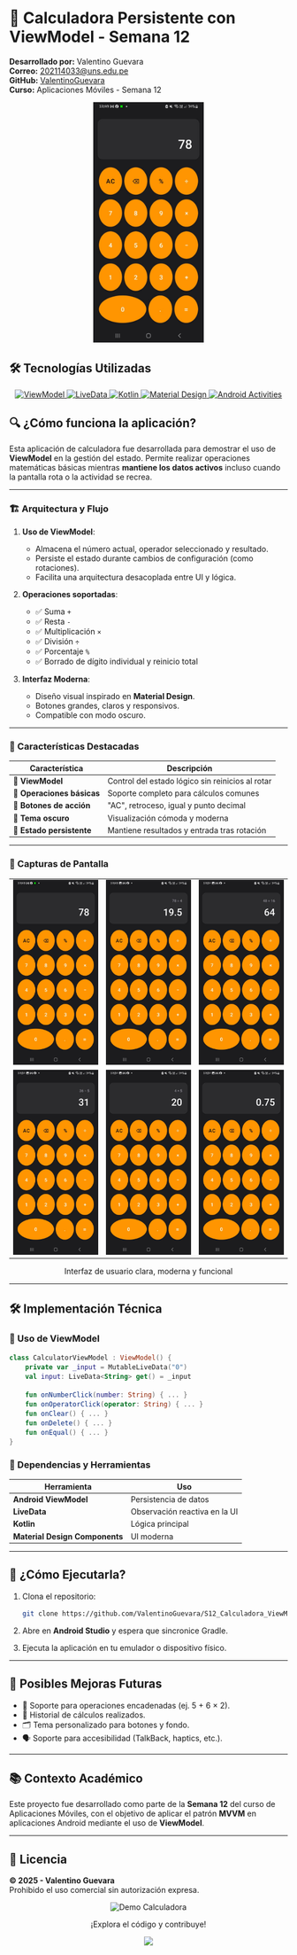 
# 🧮 Calculadora Persistente con ViewModel - Semana 12

**Desarrollado por:** Valentino Guevara  
**Correo:** [202114033@uns.edu.pe](mailto:202114033@uns.edu.pe)  
**GitHub:** [ValentinoGuevara](https://github.com/ValentinoGuevara)  
**Curso:** Aplicaciones Móviles - Semana 12  

<div align="center">
  <img src="screenshots4/imagen1.jpg" width="200" alt="Vista de la Calculadora">
</div>

## 🛠️ **Tecnologías Utilizadas**

<div align="center">
  <a href="https://developer.android.com/topic/libraries/architecture/viewmodel">
    <img src="https://img.shields.io/badge/ViewModel-3DDC84?style=for-the-badge&logo=android" alt="ViewModel">
  </a>
  <a href="https://developer.android.com/topic/libraries/architecture/livedata">
    <img src="https://img.shields.io/badge/LiveData-00B0FF?style=for-the-badge&logo=android" alt="LiveData">
  </a>
  <a href="https://kotlinlang.org/">
    <img src="https://img.shields.io/badge/Kotlin-7F52FF?style=for-the-badge&logo=kotlin" alt="Kotlin">
  </a>
  <a href="https://material.io/components">
    <img src="https://img.shields.io/badge/Material_Design-2196F3?style=for-the-badge&logo=material-design" alt="Material Design">
  </a>
  <a href="https://developer.android.com/guide/components/activities/overview">
    <img src="https://img.shields.io/badge/Android_Activities-FF5722?style=for-the-badge&logo=android" alt="Android Activities">
  </a>
</div>

## 🔍 ¿Cómo funciona la aplicación?

Esta aplicación de calculadora fue desarrollada para demostrar el uso de **ViewModel** en la gestión del estado. Permite realizar operaciones matemáticas básicas mientras **mantiene los datos activos** incluso cuando la pantalla rota o la actividad se recrea.

---

### 🏗️ Arquitectura y Flujo

1. **Uso de ViewModel**:
   - Almacena el número actual, operador seleccionado y resultado.
   - Persiste el estado durante cambios de configuración (como rotaciones).
   - Facilita una arquitectura desacoplada entre UI y lógica.

2. **Operaciones soportadas**:
   - ✅ Suma `+`
   - ✅ Resta `-`
   - ✅ Multiplicación `×`
   - ✅ División `÷`
   - ✅ Porcentaje `%`
   - ✅ Borrado de dígito individual y reinicio total

3. **Interfaz Moderna**:
   - Diseño visual inspirado en **Material Design**.
   - Botones grandes, claros y responsivos.
   - Compatible con modo oscuro.

---

### 🌟 Características Destacadas

| Característica | Descripción |
|----------------|-------------|
| 🧠 **ViewModel** | Control del estado lógico sin reinicios al rotar |
| 🧮 **Operaciones básicas** | Soporte completo para cálculos comunes |
| 🎯 **Botones de acción** | "AC", retroceso, igual y punto decimal |
| 🌙 **Tema oscuro** | Visualización cómoda y moderna |
| 🔄 **Estado persistente** | Mantiene resultados y entrada tras rotación |

---

### 📱 Capturas de Pantalla

<div align="center">
  <table>
    <tr>
      <td><img src="screenshots4/imagen1.jpg" width="200" alt="Calculadora - Vista 1"></td>
      <td><img src="screenshots4/imagen2.jpg" width="200" alt="Calculadora - Vista 2"></td>
      <td><img src="screenshots4/imagen3.jpg" width="200" alt="Calculadora - Vista 3"></td>
    </tr>
        <tr>
      <td><img src="screenshots4/imagen4.jpg" width="200" alt="Calculadora - Vista 4"></td>
      <td><img src="screenshots4/imagen5.jpg" width="200" alt="Calculadora - Vista 5"></td>
      <td><img src="screenshots4/imagen6.jpg" width="200" alt="Calculadora - Vista 6"></td>
    </tr>
  </table>
  <p>Interfaz de usuario clara, moderna y funcional</p>
</div>

---

## 🛠️ Implementación Técnica

### 🧩 Uso de ViewModel

```kotlin
class CalculatorViewModel : ViewModel() {
    private var _input = MutableLiveData("0")
    val input: LiveData<String> get() = _input

    fun onNumberClick(number: String) { ... }
    fun onOperatorClick(operator: String) { ... }
    fun onClear() { ... }
    fun onDelete() { ... }
    fun onEqual() { ... }
}
```

### 🧱 Dependencias y Herramientas

| Herramienta | Uso |
|-------------|-----|
| **Android ViewModel** | Persistencia de datos |
| **LiveData** | Observación reactiva en la UI |
| **Kotlin** | Lógica principal |
| **Material Design Components** | UI moderna |

---

## 🚀 ¿Cómo Ejecutarla?

1. Clona el repositorio:  
   ```bash
   git clone https://github.com/ValentinoGuevara/S12_Calculadora_ViewModel.git
   ```

2. Abre en **Android Studio** y espera que sincronice Gradle.

3. Ejecuta la aplicación en tu emulador o dispositivo físico.

---

## 🧩 Posibles Mejoras Futuras

- 🧮 Soporte para operaciones encadenadas (ej. 5 + 6 × 2).
- 🧠 Historial de cálculos realizados.
- 🗂 Tema personalizado para botones y fondo.
- 🗣 Soporte para accesibilidad (TalkBack, haptics, etc.).

---

## 📚 Contexto Académico

Este proyecto fue desarrollado como parte de la **Semana 12** del curso de Aplicaciones Móviles, con el objetivo de aplicar el patrón **MVVM** en aplicaciones Android mediante el uso de **ViewModel**.

---

## 📜 Licencia

**© 2025 - Valentino Guevara**  
Prohibido el uso comercial sin autorización expresa.

<div align="center">
  <img src="screenshots3/app_demo.gif" width="300" alt="Demo Calculadora">
  <p>¡Explora el código y contribuye!</p>
  <a href="https://github.com/ValentinoGuevara/S12_Calculadora_ViewModel">
    <img src="https://img.shields.io/badge/VER_EN_GITHUB-181717?style=for-the-badge&logo=github">
  </a>
</div>
